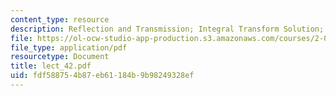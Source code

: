 ```yaml
---
content_type: resource
description: Reflection and Transmission; Integral Transform Solution; Source in Half-spaces
file: https://ol-ocw-studio-app-production.s3.amazonaws.com/courses/2-068-computational-ocean-acoustics-13-853-spring-2003/fdf588754b87eb61184b9b98249328ef_lect_42.pdf
file_type: application/pdf
resourcetype: Document
title: lect_42.pdf
uid: fdf58875-4b87-eb61-184b-9b98249328ef
---
```

